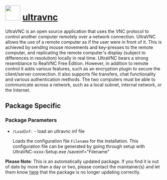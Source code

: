 # <img src="https://cdn.jsdelivr.net/gh/mkevenaar/chocolatey-packages@f3646baccfb720a0999612d163766ead103022e3/icons/ultravnc.png" width="48" height="48"/> [ultravnc](https://community.chocolatey.org/packages/ultravnc)

UltraVNC is an open source application that uses the VNC protocol to control another computer remotely over a network connection.  UltraVNC allows the use of a remote computer as if the user were in front of it. This is achieved by sending mouse movements and key-presses to the remote computer, and replicating the remote computer's display (subject to differences in resolution) locally in real time. UltraVNC bears a strong resemblance to RealVNC Free Edition. However, in addition to remote control it adds various features, such as an encryption plugin to secure the client/server connection. It also supports file transfers, chat functionality and various authentication methods. The two computers must be able to communicate across a network, such as a local subnet, internal network, or the Internet.

## Package Specific

### Package Parameters

* `/LoadInf:` - load an ultravnc inf file

  Loads the configuration file `Filename` for the installation.
  This configuration file can be generated by going through setup with UltraVNC-xxxx-Setup.exe /saveinf="Filename"

**Please Note**: This is an automatically updated package. If you find it is
out of date by more than a day or two, please contact the maintainer(s) and
let them know [here](https://github.com/mkevenaar/chocolatey-packages/issues) that the package is no longer updating correctly.
